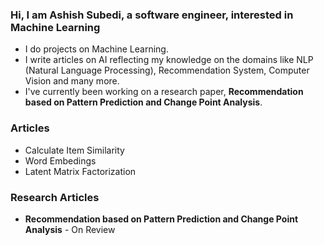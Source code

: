 ### Hi, I am Ashish Subedi, a software engineer, interested in Machine Learning

* I do projects on Machine Learning.
* I write articles on AI reflecting my knowledge on the domains like NLP (Natural Language Processing), Recommendation System, Computer Vision and many more.
* I've currently been working on a research paper, **Recommendation based on Pattern Prediction and Change Point Analysis**.

### Articles
* Calculate Item Similarity
* Word Embedings
* Latent Matrix Factorization

### Research Articles
* **Recommendation based on Pattern Prediction and Change Point Analysis** - On Review





